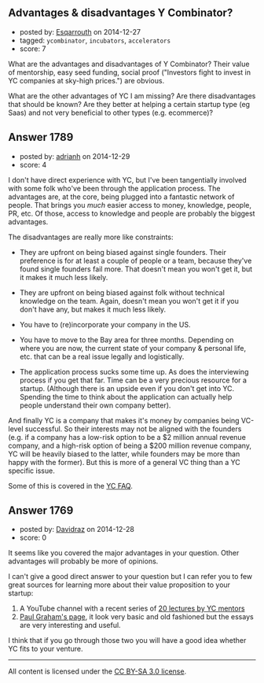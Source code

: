 ## Advantages & disadvantages Y Combinator?

- posted by: [Esqarrouth](https://stackexchange.com/users/3055586/esqarrouth) on 2014-12-27
- tagged: `ycombinator`, `incubators`, `accelerators`
- score: 7

What are the advantages and disadvantages of Y Combinator? Their value of mentorship, easy seed funding, social proof ("Investors fight to invest in YC companies at sky-high prices.") are obvious.

What are the other advantages of YC I am missing? Are there disadvantages that should be known? Are they better at helping a certain startup type (eg Saas) and not very beneficial to other types (e.g. ecommerce)?



## Answer 1789

- posted by: [adrianh](https://stackexchange.com/users/7553/adrianh) on 2014-12-29
- score: 4

I don't have direct experience with YC, but I've been tangentially involved with some folk who've been through the application process. The advantages are, at the core, being plugged into a fantastic network of people. That brings you *much* easier access to money, knowledge, people, PR, etc. Of those, access to knowledge and people are probably the biggest advantages.

The disadvantages are really more like constraints:

* They are upfront on being biased against single founders. Their preference is for at least a couple of people or a team, because they've found single founders fail more. That doesn't mean you won't get it, but it makes it much less likely.

* They are upfront on being biased against folk without technical knowledge on the team. Again, doesn't mean you won't get it if you don't have any, but makes it much less likely.

* You have to (re)incorporate your company in the US. 

* You have to move to the Bay area for three months. Depending on where you are now, the current state of your company & personal life, etc. that can be a real issue legally and logistically.

* The application process sucks some time up. As does the interviewing process if you get that far. Time can be a very precious resource for a startup. (Although there is an upside even if you don't get into YC. Spending the time to think about the application can actually help people understand their own company better).

And finally YC is a company that makes it's money by companies being VC-level successful. So their interests may not be aligned with the founders (e.g. if a company has a low-risk option to be a $2 million annual revenue company, and a high-risk option of being a $200 million revenue company, YC will be heavily biased to the latter, while founders may be more than happy with the former). But this is more of a general VC thing than a YC specific issue.

Some of this is covered in the [YC FAQ](https://www.ycombinator.com/faq/).


## Answer 1769

- posted by: [Davidraz](https://stackexchange.com/users/4447731/davidraz) on 2014-12-28
- score: 0

It seems like you covered the major advantages in your question. Other advantages will probably be more of opinions.

I can't give a good direct answer to your question but I can refer you to few great sources for learning more about their value proposition to your startup:

1. A YouTube channel with a recent series of [20 lectures by YC mentors](https://www.youtube.com/channel/UCxIJaCMEptJjxmmQgGFsnCg)
2. [Paul Graham's page](http://paulgraham.com/index.html), it look very basic and old fashioned but the essays are very interesting and useful. 

I think that if you go through those two you will have a good idea whether YC fits to your venture. 



---

All content is licensed under the [CC BY-SA 3.0 license](https://creativecommons.org/licenses/by-sa/3.0/).
